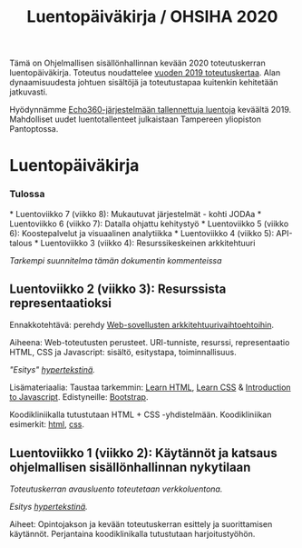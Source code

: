 ﻿---
layout: default
title: Luentopäiväkirja / OHSIHA 2020
year: 2020
---

Tämä on Ohjelmallisen sisällönhallinnan kevään 2020 toteutuskerran luentopäiväkirja.
Toteutus noudattelee [vuoden 2019 toteutuskertaa](https://ohsiha.github.io/2019/luentopaivakirja).
Alan dynaamisuudesta johtuen sisältöjä ja toteutustapaa kuitenkin kehitetään jatkuvasti.

Hyödynnämme [Echo360-järjestelmään tallennettuja luentoja](https://echo360.org.uk/section/89ccd5ff-39ab-417f-a411-77591e21f565/public) keväältä 2019. Mahdolliset uudet luentotallenteet julkaistaan Tampereen yliopiston Pantoptossa.


# Luentopäiväkirja
<div id="accordion">
  <h3>Tulossa</h3>
  <!-- Oh yes, using Markdown inside HTML in Github-based Jekyll! -->
  <div markdown="1">
* Luentoviikko 7 (viikko 8): Mukautuvat järjestelmät - kohti JODAa
* Luentoviikko 6 (viikko 7): Datalla ohjattu kehitystyö
* Luentoviikko 5 (viikko 6): Koostepalvelut ja visuaalinen analytiikka
* Luentoviikko 4 (viikko 5): API-talous
* Luentoviikko 3 (viikko 4): Resurssikeskeinen arkkitehtuuri
<!-- * Luentoviikko 2 (viikko 3): Resurssista representaatioksi -->

*Tarkempi suunnitelma tämän dokumentin kommenteissa*
</div>
</div>
<!--
-->
<!-- Tulossa: (Päivittämättä)

Ohjelmallisen sisällönhallinnan kevään toteutuskerta on päättynyt.
[Johdanto datatieteeseen](http://jodatut.github.io/2018) jatkaa siitä mihin Ohjelmallinen sisällönhallinta jäi.
-->
<!--
## Luentoviikko 3.7 (viikko 8): Mukautuvat järjestelmät

Ei ennakkotehtävää.

*Esitys [hypertekstinä](http://ohsiha.github.io/2019/luento/K7/esitys.html).*

Kohti mukautuvia ominaisuuksia.
Lähestymistapoja mukautuvuuteen (laiteriippumattomuus,
saavutettavuus, kansainvälistäminen &amp; kotoistaminen, personointi, suosittelijajärjestelmät),
mukautuva hypermedia,
käyttäjän mallintaminen,
hajautetut käyttäjäprofiilit,
suosittelujärjestelmät.

Koodiklinikalla hahmotellaan askelia [kohti oppivia järjestelmiä](https://ohsiha.github.io/2019/02/22/oppivat-jarjestelmat.html). Echon kanssa törmättiin teknisiin ongelmiin kesken tallennuksen, joten tallennetta ei valitettavasti julkaista.

## Luentoviikko 3.6 (viikko 7): Datalla ohjattu kehitystyö
Ei ennakkotehtävää

Aiheena: Lean startup ja datalla ohjattu kehitystyö, käytön seurannan periaatteet ja toteuttaminen, käyttödatan kerääminen.

*Esitys [hypertekstinä](http://ohsiha.github.io/2019/luento/K6/esitys.html).*

Koodiklinikalla puhuttiin visualisoinnista.[Toimiva demo .zip pakettina](https://ohsiha.github.io/2019/koodikliniikka/Dashboard/dashboard.zip)

## Luentoviikko 3.5 (viikko 6): Koostepalvelut ja visuaalinen analytiikka
Ei ennakkotehtävää

Aiheena: johdanto koostepalveluihin, koostamisen tasot,informaation visualisointi

*Esitys [hypertekstinä](http://ohsiha.github.io/2019/luento/K5/esitys.html).*

Koodiklinikalla perehdyttiin Djangoon.

## Luentoviikko 3.4 (viikko 5): API-talous

Esitehtävä: Lue taustaksi API-talous 101 -kirjan [ensimmäinen luku](https://www.apitalous101.fi/luku-varoitus).

Aiheena: Alustatalous, API-talous, arvonluonti API-taloudessa

*Esitys [hypertekstinä](http://ohsiha.github.io/2019/luento/K4/esitys.html).*

Koodiklinikalla Jukka Huhtamäki demosi API-taloutta käytännössä.
Esimerkit:
[visittampere-API](https://github.com/ohsiha/2019-01-visittampere-API) ja
[twitter-collector](https://github.com/ohsiha/2019-01-twitter-collector)

## Luentoviikko 3.3 (viikko 4): Resurssikeskeinen arkkitehtuuri
Ei ennakkotehtävää.

Aiheena: kolmikerrosmalli,
HTTP GET ja POST,
istunnot(tomuus) AJAX,
REST, HTTP ja REST,
[RESTful-periaate](http://www.vinaysahni.com/best-practices-for-a-pragmatic-restful-api), SPA ja REST.

*Esitys [hypertekstinä](http://ohsiha.github.io/2019/luento/K3/esitys.html).*


Koodikliniikalla asennettiin Django-ympäristö. Kannattaa ottaa oma kone mukaan.
Lähdemme koodikliniikalla liikkeelle oletuksesta, että kaikilta löytyy koneeltaan selain ja editori. Mallisuorituksessa käytetään [Visual Studio Codea](https://code.visualstudio.com/)), mutta harjoitustyön on mahdollista suorittaa myös muilla editoreilla. Lisäksi windowsin käyttäjien kannattaa ladata [python](https://www.python.org/downloads/). Sen asentamisen käymme läpi koodikliniikalla.

Kurssin Slack-alusta on nyt julkaistu. Kutsulinkki on lähetetty sähköpostitse kaikille kurssin osallistujille.

-->

## Luentoviikko 2 (viikko 3): Resurssista representaatioksi

Ennakkotehtävä: perehdy [Web-sovellusten arkkitehtuurivaihtoehtoihin](https://blog.octo.com/en/new-web-application-architectures-and-impacts-for-enterprises-1/).

Aiheena: Web-toteutusten perusteet.
URI-tunniste, resurssi, representaatio
HTML, CSS ja Javascript: sisältö, esitystapa, toiminnallisuus.

*"Esitys" [hypertekstinä](http://ohsiha.github.io/2019/luento/K2/esitys.html).*

Lisämateriaalia: Taustaa tarkemmin:
[Learn HTML](https://www.codecademy.com/learn/learn-html),
[Learn CSS](https://www.codecademy.com/learn/learn-css) &amp;
[Introduction to Javascript](https://www.codecademy.com/learn/javascript).
Edistyneille: [Bootstrap](http://getbootstrap.com/).

Koodikliniikalla tutustutaan HTML + CSS -yhdistelmään.
Koodikliniikan esimerkit:
[html](http://ohsiha.github.io/2020/koodikliniikka/html+css+js/index.html),
[css](http://ohsiha.github.io/2020/koodikliniikka/html+css+js/index.css).

## Luentoviikko 1 (viikko 2): Käytännöt ja katsaus ohjelmallisen sisällönhallinnan nykytilaan

*Toteutuskerran avausluento toteutetaan verkkoluentona.*

*Esitys [hypertekstinä](http://ohsiha.github.io/2020/luento/K1/esitys.html).*

Aiheet: Opintojakson ja kevään toteutuskerran esittely ja suorittamisen käytännöt.
Perjantaina koodiklinikalla tutustutaan harjoitustyöhön.

<!-- Huom! Aloitamme perjantaina klo 9.00.-->
<!-- [ohjelmallisen sisällönhallinnan tila vuonna 2018](http://ohsiha.github.io/2018/01/10/ohsiha-vuonna-2018). -->
